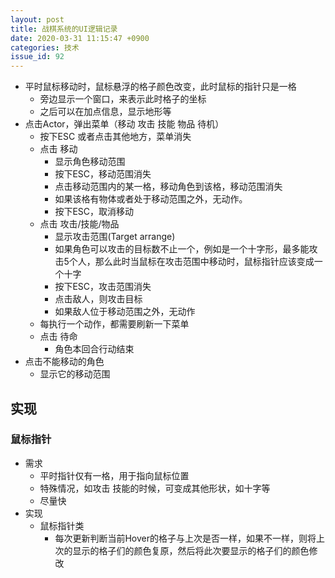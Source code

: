 ```yaml
---
layout: post
title: 战棋系统的UI逻辑记录
date: 2020-03-31 11:15:47 +0900
categories: 技术
issue_id: 92
---
```


- 平时鼠标移动时，鼠标悬浮的格子颜色改变，此时鼠标的指针只是一格
  - 旁边显示一个窗口，来表示此时格子的坐标
  - 之后可以在加点信息，显示地形等
- 点击Actor，弹出菜单（移动 攻击 技能 物品 待机）
  - 按下ESC 或者点击其他地方，菜单消失
  - 点击 移动
    - 显示角色移动范围
    - 按下ESC，移动范围消失
    - 点击移动范围内的某一格，移动角色到该格，移动范围消失
    - 如果该格有物体或者处于移动范围之外，无动作。
    - 按下ESC，取消移动
  - 点击 攻击/技能/物品
    - 显示攻击范围(Target arrange)
    - 如果角色可以攻击的目标数不止一个，例如是一个十字形，最多能攻击5个人，那么此时当鼠标在攻击范围中移动时，鼠标指针应该变成一个十字
    - 按下ESC，攻击范围消失
    - 点击敌人，则攻击目标
    - 如果敌人位于移动范围之外，无动作
  - 每执行一个动作，都需要刷新一下菜单
  - 点击 待命
    - 角色本回合行动结束 
- 点击不能移动的角色
  - 显示它的移动范围
  

## 实现
### 鼠标指针
- 需求
  - 平时指针仅有一格，用于指向鼠标位置
  - 特殊情况，如攻击 技能的时候，可变成其他形状，如十字等
  - 尽量快
- 实现
  - 鼠标指针类
    - 每次更新判断当前Hover的格子与上次是否一样，如果不一样，则将上次的显示的格子们的颜色复原，然后将此次要显示的格子们的颜色修改
 
### 